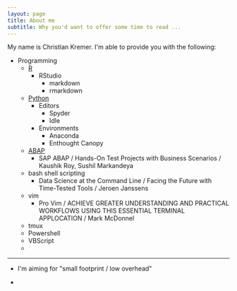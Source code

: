 ```yaml
---
layout: page
title: About me
subtitle: Why you'd want to offer some time to read ...
---
```


My name is Christian Kremer. I'm able to provide you with the following:

- Programming
  + [R](http://data-digger.net/images/DataScientistWithR.pdf)
    + RStudio
      + markdown
      + rmarkdown
  + [Python](http://data-digger.net/images/DataAnalystWithPython.pdf)
    + Editors
      + Spyder
      + Idle
    + Environments
      + Anaconda
      + Enthought Canopy
  + [ABAP](http://data-digger.net/images/sap_cert.JPG)
    + SAP ABAP / Hands-On Test Projects with Business Scenarios / Kaushik Roy, Sushil Markandeya
  + bash shell scripting
    + Data Science at the Command Line / Facing the Future with Time-Tested Tools / Jeroen Janssens
  + vim
    + Pro Vim / ACHIEVE GREATER UNDERSTANDING AND PRACTICAL WORKFLOWS USING THIS ESSENTIAL TERMINAL APPLOCATION / Mark McDonnel
  + tmux
  + Powershell
  + VBScript
  + 
  
----  

- I'm aiming for "small footprint / low overhead"

- 

  
  


